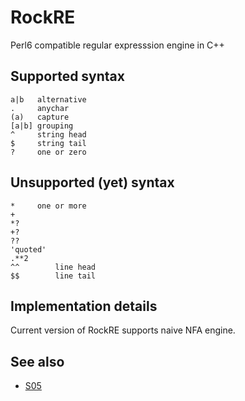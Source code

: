 RockRE
======

Perl6 compatible regular expresssion engine in C++

## Supported syntax

    a|b   alternative
    .     anychar
    (a)   capture
    [a|b] grouping
    ^     string head
    $     string tail
    ?     one or zero

## Unsupported (yet) syntax

    *     one or more
    +
    *?
    +?
    ??
    'quoted'
    .**2
    ^^        line head
    $$        line tail

## Implementation details

Current version of RockRE supports naive NFA engine.

## See also

  * [S05](https://raw.github.com/perl6/specs/master/S05-regex.pod)

